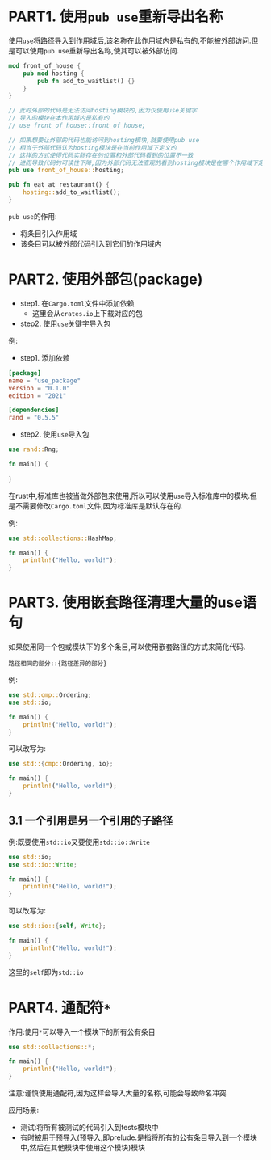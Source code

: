 # PART1. 使用`pub use`重新导出名称

使用`use`将路径导入到作用域后,该名称在此作用域内是私有的,不能被外部访问.但是可以使用`pub use`重新导出名称,使其可以被外部访问.

```rust
mod front_of_house {
    pub mod hosting {
        pub fn add_to_waitlist() {}
    }
}

// 此时外部的代码是无法访问hosting模块的,因为仅使用use关键字
// 导入的模块在本作用域内是私有的
// use front_of_house::front_of_house;

// 如果想要让外部的代码也能访问到hosting模块,就要使用pub use
// 相当于外部代码认为hosting模块是在当前作用域下定义的
// 这样的方式使得代码实际存在的位置和外部代码看到的位置不一致
// 进而导致代码的可读性下降,因为外部代码无法直观的看到hosting模块是在哪个作用域下定义的
pub use front_of_house::hosting;

pub fn eat_at_restaurant() {
    hosting::add_to_waitlist();
}
```

`pub use`的作用:

- 将条目引入作用域
- 该条目可以被外部代码引入到它们的作用域内

# PART2. 使用外部包(package)

- step1. 在`Cargo.toml`文件中添加依赖
  - 这里会从`crates.io`上下载对应的包
- step2. 使用`use`关键字导入包

例:

- step1. 添加依赖

```toml
[package]
name = "use_package"
version = "0.1.0"
edition = "2021"

[dependencies]
rand = "0.5.5"
```

- step2. 使用`use`导入包

```rust
use rand::Rng;

fn main() {
    
}
```

在rust中,标准库也被当做外部包来使用,所以可以使用`use`导入标准库中的模块.但是不需要修改`Cargo.toml`文件,因为标准库是默认存在的.

例:

```rust
use std::collections::HashMap;

fn main() {
    println!("Hello, world!");
}
```

# PART3. 使用嵌套路径清理大量的use语句

如果使用同一个包或模块下的多个条目,可以使用嵌套路径的方式来简化代码.

`路径相同的部分::{路径差异的部分}`

例:

```rust
use std::cmp::Ordering;
use std::io;

fn main() {
    println!("Hello, world!");
}
```

可以改写为:

```rust
use std::{cmp::Ordering, io};

fn main() {
    println!("Hello, world!");
}
```

## 3.1 一个引用是另一个引用的子路径

例:既要使用`std::io`又要使用`std::io::Write`

```rust
use std::io;
use std::io::Write;

fn main() {
    println!("Hello, world!");
}
```

可以改写为:

```rust
use std::io::{self, Write};

fn main() {
    println!("Hello, world!");
}
```

这里的`self`即为`std::io`

# PART4. 通配符`*`

作用:使用`*`可以导入一个模块下的所有公有条目

```rust
use std::collections::*;

fn main() {
    println!("Hello, world!");
}
```

注意:谨慎使用通配符,因为这样会导入大量的名称,可能会导致命名冲突

应用场景:

- 测试:将所有被测试的代码引入到tests模块中
- 有时被用于预导入(预导入,即prelude.是指将所有的公有条目导入到一个模块中,然后在其他模块中使用这个模块)模块

